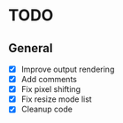 # TODO

## General

- [x] Improve output rendering
- [x] Add comments
- [x] Fix pixel shifting
- [x] Fix resize mode list
- [x] Cleanup code
